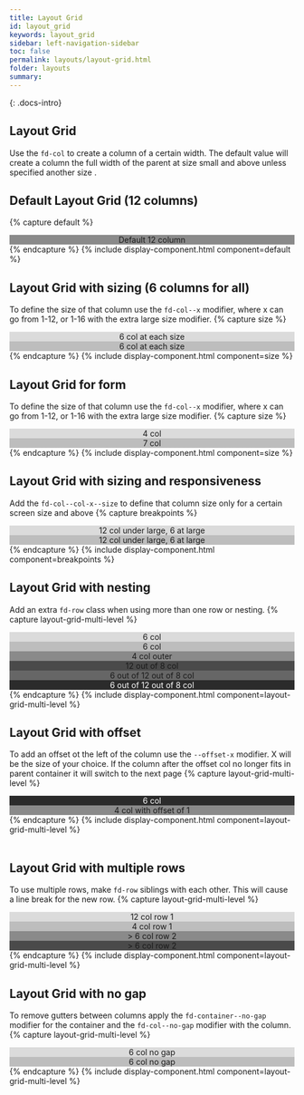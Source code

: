 ```yaml
---
title: Layout Grid
id: layout_grid
keywords: layout_grid
sidebar: left-navigation-sidebar
toc: false
permalink: layouts/layout-grid.html
folder: layouts
summary:
---
```


{: .docs-intro}

## Layout Grid

Use the `fd-col` to create a column of a certain width. The default value will create a column the full width of the parent at size small and above unless specified another size .

## Default Layout Grid (12 columns)
{% capture default %}
<div class ="fd-container__outer">
    <div class="fd-container">
        <div class="fd-row">
            <div class="fd-col">
                <div style="background-color: #8a8a8a;text-align:center;width:100%;">
                Default 12 column
                </div>
            </div>
        </div>
    </div>
</div>
{% endcapture %}
{% include display-component.html component=default %}

<br/>


## Layout Grid with sizing (6 columns for all)
To define the size of that column use the `fd-col--x` modifier, where x can go from 1-12, or 1-16 with the extra large size modifier.
{% capture size %}
<div class ="fd-container__outer">
    <div class="fd-container">
        <div class="fd-row">
            <div class="fd-col fd-col--6">
                <div style="background-color: #dbdbdb;text-align:center;width:100%;">
                6 col at each size
                </div>
            </div>
            <div class="fd-col fd-col--6">
                <div style="background-color: #bdbdbd;text-align:center;width:100%;">
                    6 col at each size
                </div>
            </div>
        </div>
    </div>
</div>
{% endcapture %}
{% include display-component.html component=size %}

<br/>

## Layout Grid for form
To define the size of that column use the `fd-col--x` modifier, where x can go from 1-12, or 1-16 with the extra large size modifier.
{% capture size %}
<div class ="fd-container__outer">
    <div class="fd-container">
        <div class="fd-row">
            <div class="fd-col fd-col--4">
                <div style="background-color: #dbdbdb;text-align:center;width:100%;">
                4 col
                </div>
            </div>
            <div class="fd-col fd-col--7">
                <div style="background-color: #bdbdbd;text-align:center;width:100%;">
                    7 col
                </div>
            </div>
        </div>
    </div>
</div>
{% endcapture %}
{% include display-component.html component=size %}

<br/>

##  Layout Grid with sizing and responsiveness
Add the `fd-col--col-x--size` to define that column size only for a certain screen size and above
{% capture breakpoints %}
<div class ="fd-container__outer">
    <div class="fd-container">
        <div class="fd-row">
            <div class="fd-col fd-col--6--l">
                <div style="background-color: #dbdbdb;text-align:center;width:100%;">
                    12 col under large, 6 at large
                </div>
            </div>
            <div class="fd-col fd-col--6--l">
                <div style="background-color: #bdbdbd;text-align:center;width:100%;">
                    12 col under large, 6 at large
                </div>
            </div>
        </div>
    </div>
</div>
{% endcapture %}
{% include display-component.html component=breakpoints %}
<br/>


##  Layout Grid with nesting
Add an extra `fd-row` class when using more than one row or nesting.
{% capture layout-grid-multi-level %}
<div class ="fd-container__outer">
    <div class="fd-container">
        <div class="fd-row">
            <div class="fd-col fd-col--6">
                <div style="background-color: #dbdbdb;text-align:center;width:100%;">
                    6 col
                </div>
                <div style="background-color: #bdbdbd;text-align:center;width:100%;">
                    6 col
                </div>
            </div>
            <div class="fd-col fd-col--6">
                <div class="fd-row">
                    <div class="fd-col fd-col--4">
                        <div style="background-color: #8a8a8a;text-align:center;width:100%;"> 
                            4 col outer
                        </div> 
                    </div>
                    <div class="fd-col fd-col--8">
                        <div class="fd-row">
                            <div class="fd-col fd-col--12">
                                <div style="background-color: #4a4a4a;text-align:center;width:100%;">
                                    12 out of 8 col
                                </div>
                            </div>      
                            <div class="fd-col fd-col--12">
                                <div class="fd-row">
                                    <div class="fd-col fd-col--6">
                                        <div style="background-color: #666666;text-align:center;width:100%;">
                                        6 out of 12 out of 8 col
                                        </div>
                                    </div>
                                    <div class="fd-col fd-col--6">
                                        <div style="background-color: #2b2b2b;text-align:center;width:100%;color:white;">
                                        6 out of 12 out of 8 col 
                                        </div>
                                    </div>
                                </div>
                            </div>
                        </div>
                    </div>
                </div>
            </div>
        </div>
    </div>
</div>
{% endcapture %}
{% include display-component.html component=layout-grid-multi-level %}

<br/>

##  Layout Grid with offset
To add an offset ot the left of the column use the `--offset-x` modifier. X will be the size of your choice. If the column after the offset col no longer fits in parent container it will switch to the next page
{% capture layout-grid-multi-level %}
<div class="fd-container">
    <div class="fd-row">
        <div class="fd-col fd-col--6">
            <div style="background-color: #2b2b2b;text-align:center;width:100%;color:white;">
                6 col
            </div>
        </div>
        <div class="fd-col fd-col--4 fd-col--offset-1">
            <div style="background-color: #8a8a8a;text-align:center;width:100%;"> 
                4 col with offset of 1
            </div>
        </div>
    </div>
</div>
{% endcapture %}
{% include display-component.html component=layout-grid-multi-level %}

<br/>


<br/>

##  Layout Grid with multiple rows
To use multiple rows, make `fd-row` siblings with each other. This will cause a line break for the new row.
{% capture layout-grid-multi-level %}
<div class="fd-container">
    <div class="fd-row">
        <div class="fd-col fd-col--12">
            <div style="background-color: #dbdbdb;text-align:center;width:100%;">
                12 col row 1
            </div>
        </div>
        <div class="fd-col fd-col--4">
            <div style="background-color: #bdbdbd;text-align:center;width:100%;">
                4 col row 1
            </div>
        </div>
    </div>
    <div class="fd-row">
        <div class="fd-col fd-col--6">
            <div style="background-color: #8a8a8a;text-align:center;width:100%;">>
                6 col row 2
            </div>
        </div>
        <div class="fd-col fd-col--6">
            <div style="background-color: #4a4a4a;text-align:center;width:100%;">>
                6 col row 2
            </div>
        </div>
    </div>
</div>
{% endcapture %}
{% include display-component.html component=layout-grid-multi-level %}

<br/>

##  Layout Grid with no gap
To remove gutters between columns apply the `fd-container--no-gap` modifier for the container and the `fd-col--no-gap` modifier with the column.
{% capture layout-grid-multi-level %}
<div class="fd-container fd-container--no-gap">
    <div class="fd-row">
        <div class="fd-col fd-col--6 fd-col--no-gap">
            <div style="background-color: #dbdbdb;text-align:center;width:100%;">
                6 col no gap
            </div>
        </div>
        <div class="fd-col fd-col--6 fd-col--no-gap">
            <div style="background-color: #bdbdbd;text-align:center;width:100%;">
                6 col no gap
            </div>
        </div>
    </div>
</div>
{% endcapture %}
{% include display-component.html component=layout-grid-multi-level %}

<br/>
